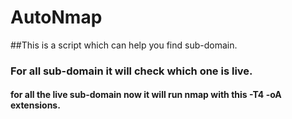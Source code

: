 # AutoNmap
##This is a script which can help you find sub-domain. 
### For all sub-domain it will check which one is live.
#### for all the live sub-domain now it will run nmap with this  -T4 -oA extensions.
